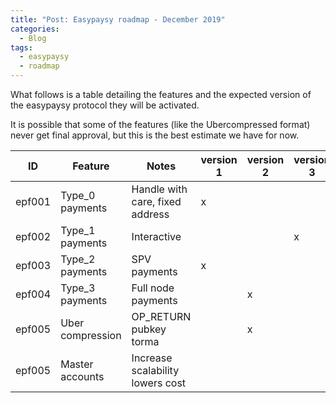 ```yaml
---
title: "Post: Easypaysy roadmap - December 2019"
categories:
  - Blog
tags:
  - easypaysy
  - roadmap
---
```


What follows is a  table detailing the features and the expected version of the easypaysy protocol they will be activated.

It is possible that some of the features (like the Ubercompressed format) never get final approval, but this is the best estimate we have for now.

| ID    | Feature           | Notes                            | version 1 | version 2 | version 3 | version 4 |
|-------|-------------------|----------------------------------|-----------|-----------|-----------|-----------|
| epf001|Type_0 payments    | Handle with care, fixed address  |     x     |	         |           |           |
| epf002| Type_1 payments   | Interactive                      |           |	         |     x     |           |
| epf003| Type_2 payments   | SPV payments                     |     x     |	         |           |           |
| epf004| Type_3 payments   | Full node payments               |           |	   x     |           |           |
| epf005| Uber compression  | OP_RETURN pubkey torma           |           |	   x     |           |           |
| epf005| Master accounts   | Increase scalability lowers cost |           |	         |           |     x     |
